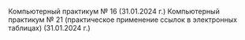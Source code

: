 Компьютерный практикум № 16 (31.01.2024 г.)
Компьютерный практикум № 21 (практическое применение ссылок в электронных таблицах) (31.01.2024 г.)
